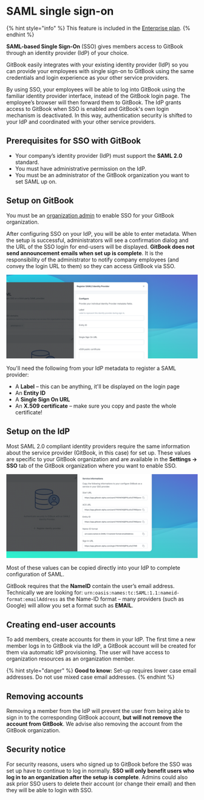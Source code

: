 # SAML single sign-on

{% hint style="info" %}
This feature is included in the [Enterprise plan](../../billing-and-admin/billing/plans.md#enterprise-plan).
{% endhint %}

**SAML-based Single Sign-On** (SSO) gives members access to GitBook through an identity provider (IdP) of your choice.‌

GitBook easily integrates with your existing identity provider (IdP) so you can provide your employees with single sign-on to GitBook using the same credentials and login experience as your other service providers.‌

By using SSO, your employees will be able to log into GitBook using the familiar identity provider interface, instead of the GitBook login page. The employee’s browser will then forward them to GitBook. The IdP grants access to GitBook when SSO is enabled and GitBook's own login mechanism is deactivated. In this way, authentication security is shifted to your IdP and coordinated with your other service providers.‌​

## ​Prerequisites for SSO with GitBook <a href="#prerequisites-for-sso-with-gitbook" id="prerequisites-for-sso-with-gitbook"></a>

* Your company’s identity provider (IdP) must support the **SAML 2.0** standard.
* You must have administrative permission on the IdP.
* You must be an administrator of the GitBook organization you want to set SAML up on.

## ​Setup on GitBook <a href="#setup-on-gitbook" id="setup-on-gitbook"></a>

You must be an [organization admin](../../tour/member-management/roles.md#admin) to enable SSO for your GitBook organization.‌

After configuring SSO on your IdP, you will be able to enter metadata. When the setup is successful, administrators will see a confirmation dialog and the URL of the SSO login for end-users will be displayed. **GitBook does not send announcement emails when set up is complete**. It is the responsibility of the administrator to notify company employees (and convey the login URL to them) so they can access GitBook via SSO.‌

![](../../.gitbook/assets/SAML.png)

You'll need the following from your IdP metadata to register a SAML provider:

* A **Label** – this can be anything, it'll be displayed on the login page
* An **Entity ID**
* A **Single Sign On URL**
* An **X.509 certificate** – make sure you copy and paste the whole certificate!

## ​Setup on the IdP <a href="#setup-on-the-idp" id="setup-on-the-idp"></a>

Most SAML 2.0 compliant identity providers require the same information about the service provider (GitBook, in this case) for set up. These values are specific to your GitBook organization and are available in the **Settings -> SSO** tab of the GitBook organization where you want to enable SSO.‌

![](<../../.gitbook/assets/SAML Service Info.png>)

Most of these values can be copied directly into your IdP to complete configuration of SAML.

GitBook requires that the **NameID** contain the user’s email address. Technically we are looking for: `urn:oasis:names:tc:SAML:1.1:nameid-format:emailAddress` as the Name-ID format – many providers (such as Google) will allow you set a format such as **EMAIL**.

## ​Creating end-user accounts <a href="#creating-end-user-account" id="creating-end-user-account"></a>

To add members, create accounts for them in your IdP. The first time a new member logs in to GitBook via the IdP, a GitBook account will be created for them via automatic IdP provisioning. The user will have access to organization resources as an organization member.

{% hint style="danger" %}
**Good to know:** Set-up requires lower case email addresses. Do not use mixed case email addresses.‌
{% endhint %}

## ​Removing accounts <a href="#removing-end-user-accounts" id="removing-end-user-accounts"></a>

Removing a member from the IdP will prevent the user from being able to sign in to the corresponding GitBook account, **but will not remove the account from GitBook**. We advise also removing the account from the GitBook organization.

## ​Security notice <a href="#security-notice" id="security-notice"></a>

For security reasons, users who signed up to GitBook before the SSO was set up have to continue to log in normally. **SSO will only benefit users who log in to an organization after the setup is complete**. Admins could also ask prior SSO users to delete their account (or change their email) and then they will be able to login with SSO.
